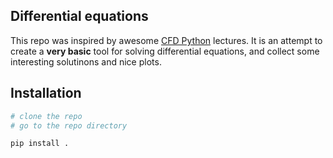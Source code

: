 Differential equations
----------------------
This repo was inspired by awesome [CFD Python](https://github.com/barbagroup/CFDPython) lectures. It is an attempt to create a **very basic** tool for solving differential equations, and collect some interesting solutinons and nice plots.


## Installation
```bash
# clone the repo
# go to the repo directory

pip install .
```